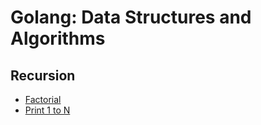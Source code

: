 # Golang: Data Structures and Algorithms

## Recursion
- [Factorial](https://github.com/soumayg9673/golang-data-structures-and-algorithms/blob/main/recursion/factorial/main.go)
- [Print 1 to N](https://github.com/soumayg9673/golang-data-structures-and-algorithms/blob/main/recursion/print1toN/main.go)
